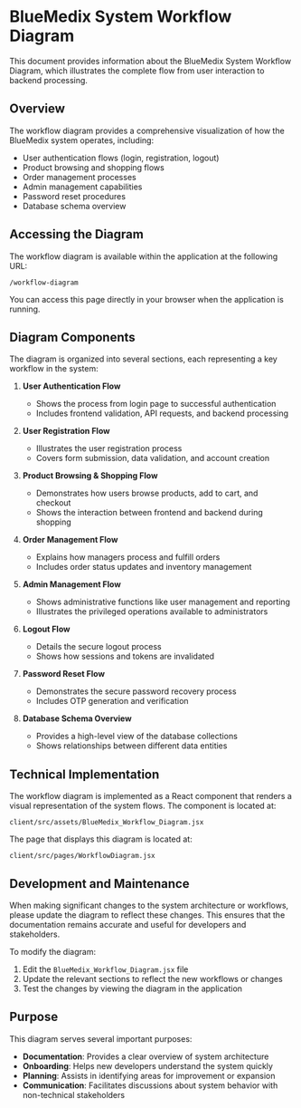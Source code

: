 # BlueMedix System Workflow Diagram

This document provides information about the BlueMedix System Workflow Diagram, which illustrates the complete flow from user interaction to backend processing.

## Overview

The workflow diagram provides a comprehensive visualization of how the BlueMedix system operates, including:

- User authentication flows (login, registration, logout)
- Product browsing and shopping flows
- Order management processes
- Admin management capabilities
- Password reset procedures
- Database schema overview

## Accessing the Diagram

The workflow diagram is available within the application at the following URL:

```
/workflow-diagram
```

You can access this page directly in your browser when the application is running.

## Diagram Components

The diagram is organized into several sections, each representing a key workflow in the system:

1. **User Authentication Flow**
   - Shows the process from login page to successful authentication
   - Includes frontend validation, API requests, and backend processing

2. **User Registration Flow**
   - Illustrates the user registration process
   - Covers form submission, data validation, and account creation

3. **Product Browsing & Shopping Flow**
   - Demonstrates how users browse products, add to cart, and checkout
   - Shows the interaction between frontend and backend during shopping

4. **Order Management Flow**
   - Explains how managers process and fulfill orders
   - Includes order status updates and inventory management

5. **Admin Management Flow**
   - Shows administrative functions like user management and reporting
   - Illustrates the privileged operations available to administrators

6. **Logout Flow**
   - Details the secure logout process
   - Shows how sessions and tokens are invalidated

7. **Password Reset Flow**
   - Demonstrates the secure password recovery process
   - Includes OTP generation and verification

8. **Database Schema Overview**
   - Provides a high-level view of the database collections
   - Shows relationships between different data entities

## Technical Implementation

The workflow diagram is implemented as a React component that renders a visual representation of the system flows. The component is located at:

```
client/src/assets/BlueMedix_Workflow_Diagram.jsx
```

The page that displays this diagram is located at:

```
client/src/pages/WorkflowDiagram.jsx
```

## Development and Maintenance

When making significant changes to the system architecture or workflows, please update the diagram to reflect these changes. This ensures that the documentation remains accurate and useful for developers and stakeholders.

To modify the diagram:

1. Edit the `BlueMedix_Workflow_Diagram.jsx` file
2. Update the relevant sections to reflect the new workflows or changes
3. Test the changes by viewing the diagram in the application

## Purpose

This diagram serves several important purposes:

- **Documentation**: Provides a clear overview of system architecture
- **Onboarding**: Helps new developers understand the system quickly
- **Planning**: Assists in identifying areas for improvement or expansion
- **Communication**: Facilitates discussions about system behavior with non-technical stakeholders